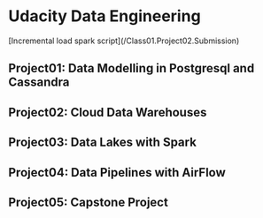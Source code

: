 <h1> Udacity Data Engineering </h1>
[Incremental load spark script](/Class01.Project02.Submission)
<h2>Project01: Data Modelling in Postgresql and Cassandra</h2> 
<h2>Project02: Cloud Data Warehouses </h2>
<h2>Project03: Data Lakes with Spark </h2>
<h2>Project04: Data Pipelines with AirFlow </h2>
<h2>Project05: Capstone Project</h2>
